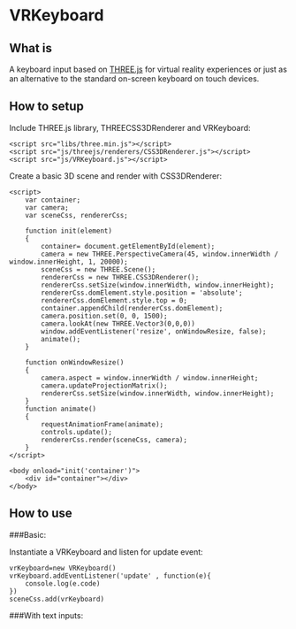 # VRKeyboard

## What is
A keyboard input based on [THREE.js](https://threejs.org/) for virtual reality experiences or just as an alternative to the standard on-screen keyboard on touch devices.

## How to setup

Include THREE.js library, THREECSS3DRenderer and VRKeyboard:

    <script src="libs/three.min.js"></script>
    <script src="js/threejs/renderers/CSS3DRenderer.js"></script>
    <script src="js/VRKeyboard.js"></script>


Create a basic 3D scene and render with CSS3DRenderer:

    <script>
        var container;
        var camera;
        var sceneCss, rendererCss;

        function init(element)
        {
            container= document.getElementById(element);
            camera = new THREE.PerspectiveCamera(45, window.innerWidth / window.innerHeight, 1, 20000);
            sceneCss = new THREE.Scene();
            rendererCss = new THREE.CSS3DRenderer();
            rendererCss.setSize(window.innerWidth, window.innerHeight);
            rendererCss.domElement.style.position = 'absolute';
            rendererCss.domElement.style.top = 0;
            container.appendChild(rendererCss.domElement);
            camera.position.set(0, 0, 1500);
            camera.lookAt(new THREE.Vector3(0,0,0))
            window.addEventListener('resize', onWindowResize, false);
            animate();
        }

        function onWindowResize()
        {
            camera.aspect = window.innerWidth / window.innerHeight;
            camera.updateProjectionMatrix();
            rendererCss.setSize(window.innerWidth, window.innerHeight);
        }
        function animate()
        {
            requestAnimationFrame(animate);
            controls.update();
            rendererCss.render(sceneCss, camera);
        }
    </script>

    <body onload="init('container')">
        <div id="container"></div>
    </body>

## How to use

###Basic:

Instantiate a VRKeyboard and listen for update event:

    vrKeyboard=new VRKeyboard()
    vrKeyboard.addEventListener('update' , function(e){
        console.log(e.code)
    })
    sceneCss.add(vrKeyboard)

###With text inputs:
